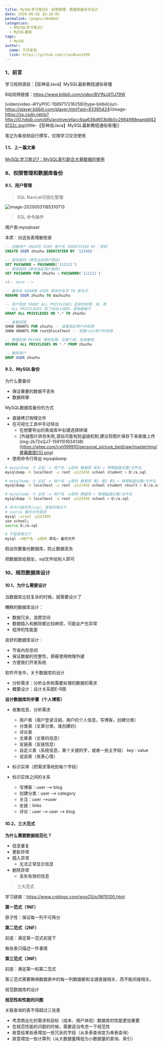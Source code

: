 ```yaml
---
title: MySQL学习笔记8：权限管理、数据库备份与设计
date: 2020-06-02 16:10:05
permalink: /pages/44e88d/
categories:
  - 《MySQL学习笔记》
  - MySQL基础
tags:
  - MySQL
author: 
  name: 干巴爹兔
  link: https://github.com/cloudhao1999
---
```

### 1、前言

学习视频源自：【狂神说Java】MySQL最新教程通俗易懂

B站视频链接：https://www.bilibili.com/video/BV1NJ411J79W

[video(video-4IYyPI1C-1589717216258)(type-bilibili)(url-https://player.bilibili.com/player.html?aid=83395424)(image-https://ss.csdn.net/p?http://i0.hdslb.com/bfs/archive/efacc6aa636d653b8b5c2984988eaed4f428132c.jpg)(title-【狂神说Java】MySQL最新教程通俗易懂)]


笔记为看视频自行撰写，仅限学习交流使用
#### 1.1、上一篇文章
[MySQL学习笔记7：MySQL索引配合大量数据的使用](https://blog.csdn.net/qq_18297883/article/details/106460312)

### 9、权限管理和数据库备份

#### 9.1、用户管理

> SQL Navicat可视化管理

![image-20200531185310713](https://imgconvert.csdnimg.cn/aHR0cHM6Ly9naXRlZS5jb20vY3loMTk5OTEwL3BlcnNvbmFsX3BpY3R1cmVfYmVkL3Jhdy9tYXN0ZXIvaW1nL2ltYWdlLTIwMjAwNTMxMTg1MzEwNzEzLnBuZw?x-oss-process=image/format,png)

> SQL 命令操作

用户表:mysqluser

本质：对这张表增删改查

```sql
-- 创建用户 CREATE USER 用户名 IDENTIFIED BY '密码'
CREATE USER zhuzhu IDENTIFIED BY '123456'

-- 修改密码（修改当前用户密码）
SET PASSWORD = PASSWORD('111111')
-- 修改密码（修改指定用户密码）
SET PASSWORD FOR zhuzhu = PASSWORD('111111')

<!-- more -->

-- 重命名 RENAME USER 原来的名字 TO 新名字
RENAME USER zhuzhu TO dazhuzhu

-- 用户授权 GRANT ALL PRIVILEGES 全部的权限，库，表
-- ALL PRIVILEGES 除了给别人授权，其他都能干
GRANT ALL PRIVILEGES ON *.* TO zhuzhu

-- 查看权限
SHOW GRANTS FOR zhuzhu -- 查看指定用户的权限
SHOW GRANTS FOR root@localhost -- 查看root用户的权限

-- 撤销权限 REVOKE 哪些权限，在那个库，给谁撤销
REVOKE ALL PRIVILEGES ON *.* FROM zhuzhu

-- 删除用户
DROP USER zhuzhu
```

#### 9.2、MySQL备份

为什么要备份

- 保证重要的数据不丢失
- 数据转移

MySQL数据库备份的方式

- 直接拷贝物理文件
- 在可视化工具中手动导出
  - 在想要导出的表或库中右键选择转储
  - [外链图片转存失败,源站可能有防盗链机制,建议将图片保存下来直接上传(img-2k72sQJ7-1591101634138)(https://gitee.com/cyh199910/personal_picture_bed/raw/master/img/屏幕截图(1)].png)
- 使用命令行导出 mysqldump

```bash
# mysqldump -h 主机 -u 用户名 -p密码 数据库 表名 > 物理磁盘位置/文件名
mysqldump -h localhost -u root -p123456 school student > D:/a.sql

# mysqldump -h 主机 -u 用户名 -p密码 数据库 表1 表2 表3 > 物理磁盘位置/文件名
mysqldump -h localhost -u root -p123456 school student result > D:/a.sql

# mysqldump -h 主机 -u 用户名 -p密码 数据库 > 物理磁盘位置/文件名
mysqldump -h localhost -u root -p123456 school > D:/a.sql

# 命令行操作导入sql，登录的情况下
# source 备份文件路径
mysql -uroot -p123456
use school;
source D:/a.sql

# 不登录情况下
mysql -u用户名 -p密码 库名< 备份文件 
```

假设你要备份数据库，防止数据丢失

把数据库给朋友，sql文件给别人即可

### 10、规范数据库设计

#### 10.1、为什么需要设计

当数据库比较复杂的时候，就需要设计了

糟糕的数据库设计：

- 数据冗余，浪费空间
- 数据插入和删除都比较麻烦，可能会产生异常
- 程序的性能差



良好的数据库设计：

- 节省内存空间
- 保证数据的完整性，屏蔽使用物理外键
- 方便我们开发系统

软件开发中，关于数据库的设计

- 分析需求：分析业务和需要处理的数据的需求
- 概要设计：设计关系图E-R图

**设计数据库的步骤（个人博客）**

- 收集信息、分析需求
  - 用户表（用户登录注销，用户的个人信息，写博客，创建分类）
  - 分类表（文章分类，谁创建的）
  - 评论表
  - 文章表（文章的信息）
  - 友链表（友链信息）
  - 自定义表（系统信息，某个关键的字，或者一些主字段） key : value
  - 说说表（发表心情）

- 标识实体（把需求落地到每个字段）
- 标识实体之间的关系
  - 写博客：user --> blog
  - 创建分类：user --> category
  - 关注：user -->user
  - 友链：links
  - 评论：user --> user --> blog

#### 10.2、三大范式

**为什么需要数据规范化？**

- 信息重复
- 更新异常
- 插入异常
  - 无法正常显示信息
- 删除异常
  - 丢失有效的信息

> 三大范式

学习链接：https://www.cnblogs.com/wsg25/p/9615100.html

**第一范式（1NF）**

原子性：保证每一列不可再分

**第二范式（2NF）**

前提：满足第一范式前提下

每张表只描述一件事情

**第三范式（3NF）**

前提：满足第一和第二范式

第三范式需要确保数据表中的每一列数据都和主键直接相关，而不能间接相关。

规范数据库的设计



**规范性和性能的问题**

关联查询的表不得超过三张表

- 考虑商业化的需求和目标（成本、用户体验）数据库的性能更加重要
- 在规范性能的问题的时候，需要适当考虑一下规范性
- 故意给某些表增加一些冗余的字段（从多表查询变为单表查询）
- 故意增加一些计算列（从大数据量降低为小数据量的查询、索引）